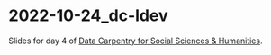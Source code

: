 # 2022-10-24_dc-ldev

Slides for day 4 of [Data Carpentry for Social Sciences & Humanities](https://eur-nl.github.io/2022-10-24-ldev-online/).

